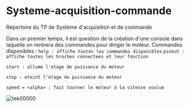 # Systeme-acquisition-commande
Répertoire du TP de Système d'acquisition et de commande

Dans un premier temps, il est question de la création d'une console dans laquelle on rentrera des commandes pour diriger le moteur.
Commandes disponibles :
``help : affiche toutes les commandes disponibles`` 
``pinout : affiche toutes les broches connectees et leur fonction``

``start : allume l'etage de puissance du moteur``

``stop : eteint l'etage de puissance du moteur``

``speed = <alpha> : fait tourner le moteur à la vitesse voulue``

![tek00000](https://user-images.githubusercontent.com/86347317/141968295-56410056-098b-42b9-88f9-33dc8b2ca38a.png)
